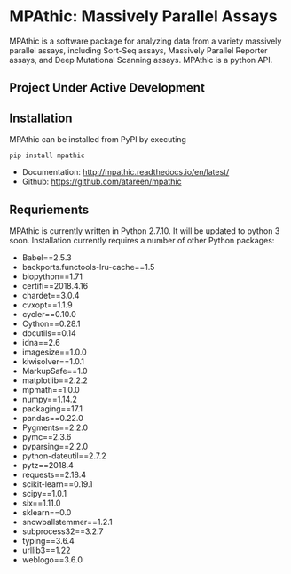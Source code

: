MPAthic: Massively Parallel Assays 
==================================

MPAthic is a software package for analyzing data from a variety massively parallel assays, including Sort-Seq assays, Massively Parallel Reporter assays, and Deep Mutational Scanning assays. MPAthic is a python API. 

## Project Under Active Development

## Installation

MPAthic can be installed from PyPI by executing

```
pip install mpathic
```

* Documentation: http://mpathic.readthedocs.io/en/latest/
* Github: https://github.com/atareen/mpathic

## Requriements

MPAthic is currently written in Python 2.7.10. It will be updated to python 3 soon. Installation currently requires a number of other Python packages:

* Babel==2.5.3
* backports.functools-lru-cache==1.5
* biopython==1.71
* certifi==2018.4.16
* chardet==3.0.4
* cvxopt==1.1.9
* cycler==0.10.0
* Cython==0.28.1
* docutils==0.14
* idna==2.6
* imagesize==1.0.0
* kiwisolver==1.0.1
* MarkupSafe==1.0
* matplotlib==2.2.2
* mpmath==1.0.0
* numpy==1.14.2
* packaging==17.1
* pandas==0.22.0
* Pygments==2.2.0
* pymc==2.3.6
* pyparsing==2.2.0
* python-dateutil==2.7.2
* pytz==2018.4
* requests==2.18.4
* scikit-learn==0.19.1
* scipy==1.0.1
* six==1.11.0
* sklearn==0.0
* snowballstemmer==1.2.1
* subprocess32==3.2.7
* typing==3.6.4
* urllib3==1.22
* weblogo==3.6.0




<!--

After installation, test the functionality of all methods by running

```python
import mpathic 
mpathic.demo()
```

## Documentation

The commands used to perform the analysis in Ireland & Kinney (2016) are described in [analysis.md](analysis.md). Documentation on each of the MPAthic functions is provided [here][documentation].

## Quick start guide

Below are the commands described in the "Overview" section of the [Supplemental Information of Ireland and Kinney (2016)](http://biorxiv.org/content/early/2016/05/21/054676.figures-only). These commands provide a quick entry into the capabilities of MPAthic. To execute them, first change to the [examples](examples/) directory, which contains the necessary inpupt files [true_model.txt](examples/true_model.txt) and [genome_ecoli.fa](examples/genome_ecoli.fa). 

#### Simulating data

Simualte a library of binding sites for the CRP transcription factor:
```
mpathic simulate_library -w TAATGTGAGTTAGCTCACTCAT -n 100000 -m 0.24 -o library.txt
```

Simulate a Sort-Seq experiment using a model ([true_model.txt](examples/true_model.txt)) of CRP-DNA affinity:
```
mpathic simulate_sort -m true_model.txt -n 4 -i library.txt -o dataset.txt
```

#### Computing summary statistics

Compute a mutation profile of the simluated library:
```
mpathic profile_mut -i library.txt -o mutprofile.txt
```

Compute the occurance frequency of each base at each position in the library:
```
mpathic profile_freq -i library.txt -o freqprofile.txt
```

Compute an information profile (a.k.a information footprint) from the simulated data:
```
mpathic profile_info --err -i dataset.txt -o infoprofile.txt
```

#### Inferring quantitative models

Infer a matrix model for CRP from the simulated data:
```
mpathic learn_model -lm LS -mt MAT -i dataset.txt -o matrix_model.txt
```

Infer a neighbor model for CRP from the simulated data:
```
mpathic learn_model -lm LS -mt NBR -i dataset.txt -o neighbor_model.txt
```

#### Evaluating models

Evaluate the inferred matrix model on all sites in the dataset:
```
mpathic evaluate_model -m matrix_model.txt -i dataset.txt -o dataset_with_values.txt
```

Scan the *Escherichia coli* genome ([genome_ecoli.fa](examples/genome_ecoli.fa)) using the inferred matrix model:
```
mpathic scan_model -n 100 -m matrix_model.txt -i genome_ecoli.fa -o genome_sites.txt
```

Compute the predictive information of the inferred matrix model and the true model on the simulated data:
```
mpathic predictiveinfo -m matrix_model.txt -ds dataset.txt
mpathic predictiveinfo -m true_model.txt -ds dataset.txt
```

-->





